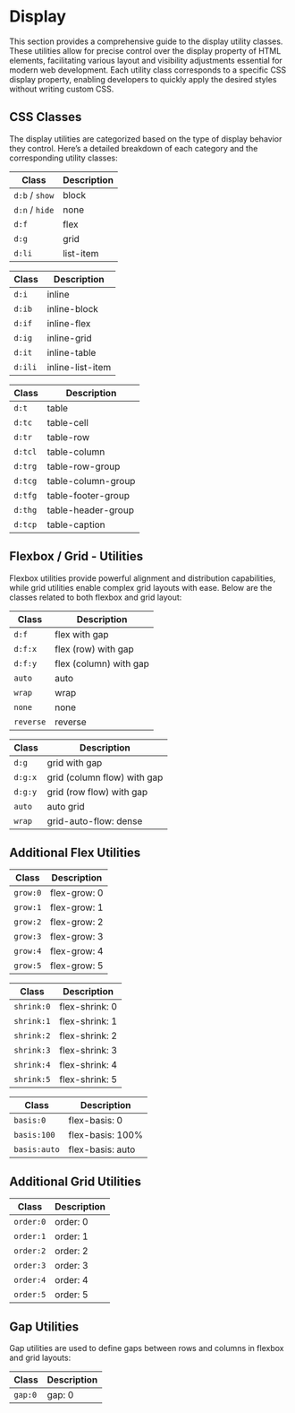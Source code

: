 # Display

This section provides a comprehensive guide to the display utility classes. These utilities allow for precise control over the display property of HTML elements, facilitating various layout and visibility adjustments essential for modern web development. Each utility class corresponds to a specific CSS display property, enabling developers to quickly apply the desired styles without writing custom CSS.

## CSS Classes

The display utilities are categorized based on the type of display behavior they control. Here’s a detailed breakdown of each category and the corresponding utility classes:

<div class="d:f x:c:c wrap">
<table>
<thead>
<tr><th>Class</th><th>Description</th></tr>
</thead>
<tbody>
<tr><td><code>d:b</code> / <code>show</code></td><td>block</td></tr>
<tr><td><code>d:n</code> / <code>hide</code></td><td>none</td></tr>
<tr><td><code>d:f</code></td><td>flex</td></tr>
<tr><td><code>d:g</code></td><td>grid</td></tr>
<tr><td><code>d:li</code></td><td>list-item</td></tr>
</tbody>
</table>

<table>
<thead>
<tr><th>Class</th><th>Description</th></tr>
</thead>
<tbody>
<tr><td><code>d:i</code></td><td>inline</td></tr>
<tr><td><code>d:ib</code></td><td>inline-block</td></tr>
<tr><td><code>d:if</code></td><td>inline-flex</td></tr>
<tr><td><code>d:ig</code></td><td>inline-grid</td></tr>
<tr><td><code>d:it</code></td><td>inline-table</td></tr>
<tr><td><code>d:ili</code></td><td>inline-list-item</td></tr>
</tbody>
</table>

<table>
<thead>
<tr><th>Class</th><th>Description</th></tr>
</thead>
<tbody>
<tr><td><code>d:t</code></td><td>table</td></tr>
<tr><td><code>d:tc</code></td><td>table-cell</td></tr>
<tr><td><code>d:tr</code></td><td>table-row</td></tr>
<tr><td><code>d:tcl</code></td><td>table-column</td></tr>
<tr><td><code>d:trg</code></td><td>table-row-group</td></tr>
<tr><td><code>d:tcg</code></td><td>table-column-group</td></tr>
<tr><td><code>d:tfg</code></td><td>table-footer-group</td></tr>
<tr><td><code>d:thg</code></td><td>table-header-group</td></tr>
<tr><td><code>d:tcp</code></td><td>table-caption</td></tr>
</tbody>
</table>
</div>

## Flexbox / Grid - Utilities

Flexbox utilities provide powerful alignment and distribution capabilities, while grid utilities enable complex grid layouts with ease. Below are the classes related to both flexbox and grid layout:

<div class="d:f x:c:c wrap">
<table>
<thead>
<tr><th>Class</th><th>Description</th></tr>
</thead>
<tbody>
<tr><td><code>d:f</code></td><td>flex with gap</td></tr>
<tr><td><code>d:f:x</code></td><td>flex (row) with gap</td></tr>
<tr><td><code>d:f:y</code></td><td>flex (column) with gap</td></tr>
<tr><td><code>auto</code></td><td>auto</td></tr>
<tr><td><code>wrap</code></td><td>wrap</td></tr>
<tr><td><code>none</code></td><td>none</td></tr>
<tr><td><code>reverse</code></td><td>reverse</td></tr>
</tbody>
</table>

<table>
<thead>
<tr><th>Class</th><th>Description</th></tr>
</thead>
<tbody>
<tr><td><code>d:g</code></td><td>grid with gap</td></tr>
<tr><td><code>d:g:x</code></td><td>grid (column flow) with gap</td></tr>
<tr><td><code>d:g:y</code></td><td>grid (row flow) with gap</td></tr>
<tr><td><code>auto</code></td><td>auto grid</td></tr>
<tr><td><code>wrap</code></td><td>grid-auto-flow: dense</td></tr>
</tbody>
</table>
</div>

## Additional Flex Utilities

<div class="d:f x:c:c wrap">
<table>
<thead>
<tr><th>Class</th><th>Description</th></tr>
</thead>
<tbody>
<tr><td><code>grow:0</code></td><td>flex-grow: 0</td></tr>
<tr><td><code>grow:1</code></td><td>flex-grow: 1</td></tr>
<tr><td><code>grow:2</code></td><td>flex-grow: 2</td></tr>
<tr><td><code>grow:3</code></td><td>flex-grow: 3</td></tr>
<tr><td><code>grow:4</code></td><td>flex-grow: 4</td></tr>
<tr><td><code>grow:5</code></td><td>flex-grow: 5</td></tr>
</tbody>
</table>

<table>
<thead>
<tr><th>Class</th><th>Description</th></tr>
</thead>
<tbody>
<tr><td><code>shrink:0</code></td><td>flex-shrink: 0</td></tr>
<tr><td><code>shrink:1</code></td><td>flex-shrink: 1</td></tr>
<tr><td><code>shrink:2</code></td><td>flex-shrink: 2</td></tr>
<tr><td><code>shrink:3</code></td><td>flex-shrink: 3</td></tr>
<tr><td><code>shrink:4</code></td><td>flex-shrink: 4</td></tr>
<tr><td><code>shrink:5</code></td><td>flex-shrink: 5</td></tr>
</tbody>
</table>

<table>
<thead>
<tr><th>Class</th><th>Description</th></tr>
</thead>
<tbody>
<tr><td><code>basis:0</code></td><td>flex-basis: 0</td></tr>
<tr><td><code>basis:100</code></td><td>flex-basis: 100%</td></tr>
<tr><td><code>basis:auto</code></td><td>flex-basis: auto</td></tr>
</tbody>
</table>
</div>

## Additional Grid Utilities

<div class="d:f x:c:c wrap">
<table>
<thead>
<tr><th>Class</th><th>Description</th></tr>
</thead>
<tbody>
<tr><td><code>order:0</code></td><td>order: 0</td></tr>
<tr><td><code>order:1</code></td><td>order: 1</td></tr>
<tr><td><code>order:2</code></td><td>order: 2</td></tr>
<tr><td><code>order:3</code></td><td>order: 3</td></tr>
<tr><td><code>order:4</code></td><td>order: 4</td></tr>
<tr><td><code>order:5</code></td><td>order: 5</td></tr>
</tbody>
</table>
</div>

## Gap Utilities

Gap utilities are used to define gaps between rows and columns in flexbox and grid layouts:

<div class="d:f x:c:c wrap">
<table>
<thead>
<tr><th>Class</th><th>Description</th></tr>
</thead>
<tbody>
<tr><td><code>gap:0</code></td><td>gap: 0</td></tr>
</tbody>
</table>
</div>
